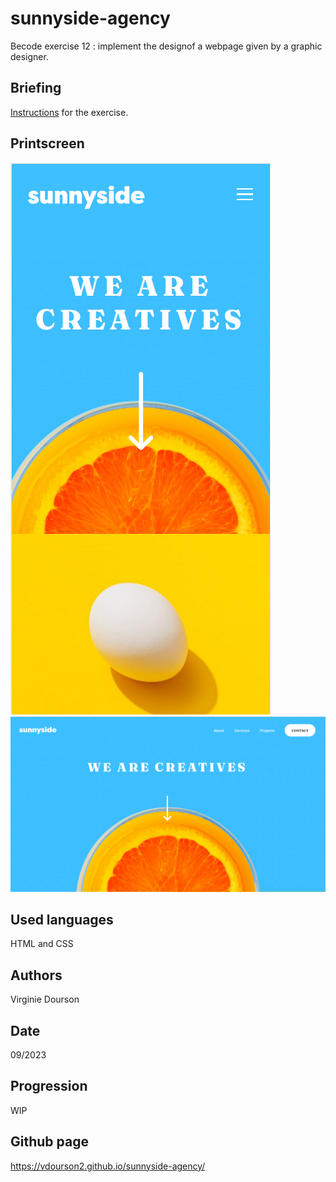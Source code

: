 # sunnyside-agency
Becode exercise 12 : implement the designof a webpage given by a graphic designer.

## Briefing
[Instructions](https://github.com/becodeorg/CRL-KELLER-6/tree/main/1.TRAIL/1.The-Field/6.Sunnyside) for the exercise.

## Printscreen
![Printscreen mobile version](resources/Printscreen1.png)
![Printscreen desktop](resources/Printscreen2.png)

## Used languages
HTML and CSS

## Authors
Virginie Dourson

## Date
09/2023

## Progression
WIP

## Github page
https://vdourson2.github.io/sunnyside-agency/